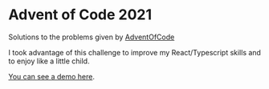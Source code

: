 # Advent of Code 2021

Solutions to the problems given by [AdventOfCode](https://adventofcode.com/)

I took advantage of this challenge to improve my React/Typescript skills and to enjoy like a little child.

[You can see a demo here](https://adventofcode2021.vercel.app/).